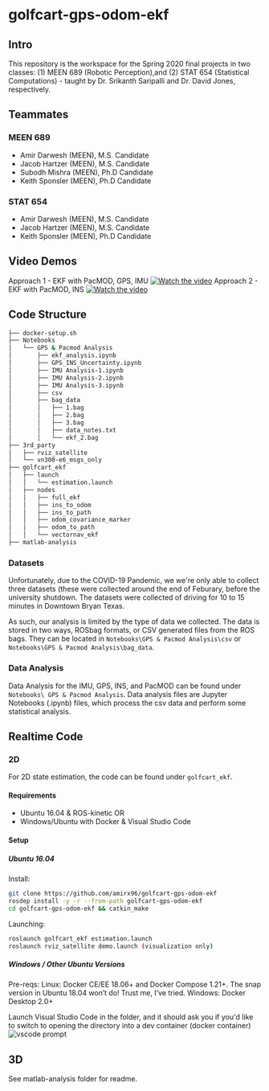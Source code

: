 # golfcart-gps-odom-ekf

## Intro

This repository is the workspace for the Spring 2020 final projects in two classes: (1) MEEN 689 (Robotic Perception),and (2) STAT 654 (Statistical Computations) - taught by Dr. Srikanth Saripalli and Dr. David Jones, respectively.


## Teammates

### MEEN 689
- Amir Darwesh (MEEN), M.S. Candidate
- Jacob Hartzer (MEEN), M.S. Candidate
- Subodh Mishra (MEEN), Ph.D Candidate
- Keith Sponsler (MEEN), Ph.D Candidate

### STAT 654
- Amir Darwesh (MEEN), M.S. Candidate
- Jacob Hartzer (MEEN), M.S. Candidate
- Keith Sponsler (MEEN), Ph.D Candidate

## Video Demos
Approach 1 - EKF with PacMOD, GPS, IMU
[![Watch the video](https://img.youtube.com/vi/HNMhLeIcZPI/maxresdefault.jpg)](https://www.youtube.com/watch?v=HNMhLeIcZPI)
Approach 2 - EKF with PacMOD, INS
[![Watch the video](https://img.youtube.com/vi/_3BHLdVM6Ic/maxresdefault.jpg)](https://www.youtube.com/watch?v=_3BHLdVM6Ic)

## Code Structure
```bash
├── docker-setup.sh
├── Notebooks
│   └── GPS & Pacmod Analysis
│       ├── ekf_analysis.ipynb
│       ├── GPS_INS_Uncertainty.ipynb
│       ├── IMU Analysis-1.ipynb
│       ├── IMU Analysis-2.ipynb
│       ├── IMU Analysis-3.ipynb
│       ├── csv
│       ├── bag_data
│       │   ├── 1.bag
│       │   ├── 2.bag
│       │   ├── 3.bag
│       │   ├── data_notes.txt
│       │   └── ekf_2.bag
├── 3rd_party
│   ├── rviz_satellite
│   └── vn300-e6_msgs_only
├── golfcart_ekf
│   ├── launch
│   │   └── estimation.launch
│   ├── nodes
│   │   ├── full_ekf
│   │   ├── ins_to_odom
│   │   ├── ins_to_path
│   │   ├── odom_covariance_marker
│   │   ├── odom_to_path
│   │   └── vectornav_ekf
├── matlab-analysis

```


### Datasets

Unfortunately, due to the COVID-19 Pandemic, we we're only able to collect three datasets (these were collected around the end of Feburary, before the university shutdown. The datasets were collected of driving for 10 to 15 minutes in Downtown Bryan Texas. 

As such, our analysis is limited by the type of data we collected. The data is stored in two ways, ROSbag formats, or CSV generated files from the ROS bags. They can be located in   `Notebooks\GPS & Pacmod Analysis\csv`  or `Notebooks\GPS & Pacmod Analysis\bag_data`. 

### Data Analysis 
Data Analysis for the IMU, GPS, INS, and PacMOD can be found under `Notebooks\
GPS & Pacmod Analysis`. Data analysis files are Jupyter Notebooks (.ipynb) files, which process the csv data and perform some statistical analysis.

## Realtime Code

### 2D
For 2D state estimation, the code can be found under `golfcart_ekf`. 
#### Requirements
- Ubuntu 16.04 & ROS-kinetic
OR
- Windows/Ubuntu with Docker & Visual Studio Code

#### Setup

##### Ubuntu 16.04

Install: 

```bash 
git clone https://github.com/amirx96/golfcart-gps-odom-ekf
rosdep install -y -r --from-path golfcart-gps-odom-ekf
cd golfcart-gps-odom-ekf && catkin_make

```
Launching:

```bash
roslaunch golfcart_ekf estimation.launch
roslaunch rviz_satellite demo.launch (visualization only)
```

##### Windows / Other Ubuntu Versions
Pre-reqs:
    Linux: Docker CE/EE 18.06+ and Docker Compose 1.21+. The snap version in Ubuntu 18.04 won’t do! Trust me, I’ve tried.
    Windows: Docker Desktop 2.0+
    
Launch Visual Studio Code in the folder, and it should ask you if you'd like to switch to opening the directory into a dev container (docker container) 
![vscode prompt](https://amirdarwesh.com/assets/img/2019-09-13/reopen_container.png)

## 3D

See matlab-analysis folder for readme.
